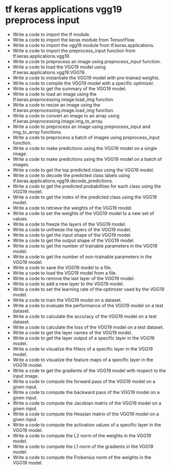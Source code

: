 # tf keras applications vgg19 preprocess input

- Write a code to import the tf module.
- Write a code to import the keras module from TensorFlow.
- Write a code to import the vgg19 module from tf.keras.applications.
- Write a code to import the preprocess_input function from tf.keras.applications.vgg19.
- Write a code to preprocess an image using preprocess_input function.
- Write a code to load the VGG19 model using tf.keras.applications.vgg19.VGG19.
- Write a code to instantiate the VGG19 model with pre-trained weights.
- Write a code to compile the VGG19 model with a specific optimizer.
- Write a code to get the summary of the VGG19 model.
- Write a code to load an image using the tf.keras.preprocessing.image.load_img function.
- Write a code to resize an image using the tf.keras.preprocessing.image.load_img function.
- Write a code to convert an image to an array using tf.keras.preprocessing.image.img_to_array.
- Write a code to preprocess an image using preprocess_input and img_to_array functions.
- Write a code to preprocess a batch of images using preprocess_input function.
- Write a code to make predictions using the VGG19 model on a single image.
- Write a code to make predictions using the VGG19 model on a batch of images.
- Write a code to get the top predicted class using the VGG19 model.
- Write a code to decode the predicted class labels using tf.keras.applications.vgg19.decode_predictions.
- Write a code to get the predicted probabilities for each class using the VGG19 model.
- Write a code to get the index of the predicted class using the VGG19 model.
- Write a code to retrieve the weights of the VGG19 model.
- Write a code to set the weights of the VGG19 model to a new set of values.
- Write a code to freeze the layers of the VGG19 model.
- Write a code to unfreeze the layers of the VGG19 model.
- Write a code to get the input shape of the VGG19 model.
- Write a code to get the output shape of the VGG19 model.
- Write a code to get the number of trainable parameters in the VGG19 model.
- Write a code to get the number of non-trainable parameters in the VGG19 model.
- Write a code to save the VGG19 model to a file.
- Write a code to load the VGG19 model from a file.
- Write a code to remove the last layer of the VGG19 model.
- Write a code to add a new layer to the VGG19 model.
- Write a code to set the learning rate of the optimizer used by the VGG19 model.
- Write a code to train the VGG19 model on a dataset.
- Write a code to evaluate the performance of the VGG19 model on a test dataset.
- Write a code to calculate the accuracy of the VGG19 model on a test dataset.
- Write a code to calculate the loss of the VGG19 model on a test dataset.
- Write a code to get the layer names of the VGG19 model.
- Write a code to get the layer output of a specific layer in the VGG19 model.
- Write a code to visualize the filters of a specific layer in the VGG19 model.
- Write a code to visualize the feature maps of a specific layer in the VGG19 model.
- Write a code to get the gradients of the VGG19 model with respect to the input image.
- Write a code to compute the forward pass of the VGG19 model on a given input.
- Write a code to compute the backward pass of the VGG19 model on a given input.
- Write a code to compute the Jacobian matrix of the VGG19 model on a given input.
- Write a code to compute the Hessian matrix of the VGG19 model on a given input.
- Write a code to compute the activation values of a specific layer in the VGG19 model.
- Write a code to compute the L2 norm of the weights in the VGG19 model.
- Write a code to compute the L1 norm of the gradients in the VGG19 model.
- Write a code to compute the Frobenius norm of the weights in the VGG19 model.